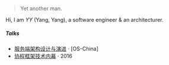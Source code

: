 

> Yet another man.


Hi, I am *YY* (Yang, Yang), a software engineer & an architecturer. 

##### Talks

- [服务端架构设计与演进][2] · [OS-China]
- [协程框架技术内幕][1] · 2016

[1]: http://blog.csdn.net/tech_meizu/article/details/51487793#comments
[2]: http://www.toutiao.com/a6334787707609039106/?tt_from=mobile_qq&utm_campaign=client_share&app=news_article&utm_source=mobile_qq&iid=5588630201&utm_medium=toutiao_android
